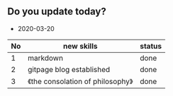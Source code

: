 ## Do you update today?

* 2020-03-20

No|new skills|status
----------------|-----------------|-------------------
1|markdown|done
2|gitpage blog established|done
3|《the consolation of philosophy》|done
